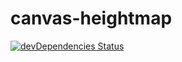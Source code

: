# canvas-heightmap

[![devDependencies Status](https://david-dm.org/1oginov/canvas-heightmap/dev-status.svg)](https://david-dm.org/1oginov/canvas-heightmap?type=dev)
